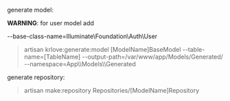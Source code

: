 generate model:

**WARNING**: for user model add 

--base-class-name=Illuminate\\Foundation\\Auth\\User

<blockquote>
    artisan krlove:generate:model [ModelName]BaseModel --table-name=[TableName] --output-path=/var/www/app/Models/Generated/ --namespace=App\\Models\\Generated 
</blockquote>


generate repository:
<blockquote>
    artisan make:repository Repositories/[ModelName]Repository
</blockquote>

